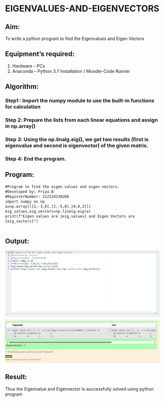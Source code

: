 # EIGENVALUES-AND-EIGENVECTORS
## Aim:
To write a python program to find the Eigenvalues and Eigen Vectors
## Equipment’s required:
1. 	Hardware – PCs
2. 	Anaconda – Python 3.7 Installation / Moodle-Code Runner
## Algorithm:
### Step1 : Import the numpy module to use the built-in functions for calculation 
### Step 2: Prepare the lists from each linear equations and assign in np.array() 
### Step 3: Using the np.linalg.eig(),  we get two results (first is eigenvalue and second is eigenvector) of the given matrix.
### Step 4: End the program.

## Program:
```
#Program to find the eigen values and eigen vectors.
#Developed by: Priya.B
#RegisterNumber: 212224230208
import numpy as np
a=np.array([[2,-3,0],[2,-5,0],[0,0,3]])
eig_values,eig_vectors=np.linalg.eig(a)
print(f"Eigen values are {eig_values} and Eigen Vectors are {eig_vectors}")
 
 ```

## Output:
![alt text](<Screenshot 2025-03-28 031856.png>)

## Result:
Thus the Eigenvalue and Eigenvector is successfully solved using python program
